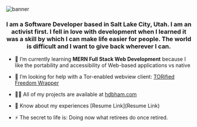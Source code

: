 
![banner](https://user-images.githubusercontent.com/13264116/190543154-50ebd732-bcb2-4eb5-974e-3b39af9f289d.gif)

<h3 align="center">I am a Software Developer based in Salt Lake City, Utah. I am an activist first. I fell in love with development when I learned it was a skill by which I can make life easier for people. The world is difficult and I want to give back wherever I can.</h3>

- 🌱 I’m currently learning **MERN Full Stack Web Development** because I like the portability and accessibility of Web-based applications vs native

- 🤝 I’m looking for help with a Tor-enabled webview client: [TORified Freedom Wrapper](https://github.com/hdbham/TORified-Freedom-Wrapper)

- 👨‍💻 All of my projects are available at [hdbham.com](hdbham.com)

- 📄 Know about my experiences [Resume Link](Resume Link)

- ⚡ The secret to life is: Doing now what retirees do once retired. 
